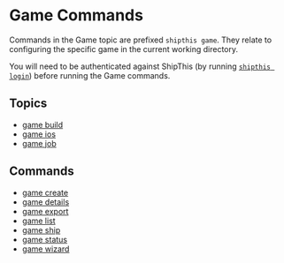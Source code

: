 # Game Commands

Commands in the Game topic are prefixed `shipthis game`. They relate to configuring
the specific game in the current working directory.

You will need to be authenticated against ShipThis (by running [`shipthis login`](login)) before running the Game commands.

## Topics

- [game build](/docs/reference/game/build)
- [game ios](/docs/reference/game//ios)
- [game job](/docs/reference/game//job)

## Commands

- [game create](/docs/reference/game/create)
- [game details](/docs/reference/game/details)
- [game export](/docs/reference/game/export)
- [game list](/docs/reference/game/list)
- [game ship](/docs/reference/game/ship)
- [game status](/docs/reference/game/status)
- [game wizard](/docs/reference/game/wizard)
